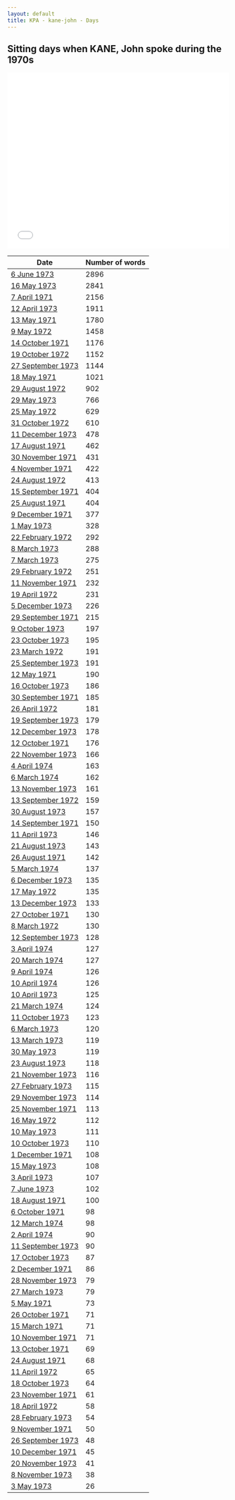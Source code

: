 ```yaml
---
layout: default
title: KPA - kane-john - Days
---
```

## Sitting days when KANE, John spoke during the 1970s

<iframe width="100%" height="400" frameborder="0" scrolling="no" src="//plot.ly/~wragge/891.embed"></iframe>

| Date | Number of words |
|--------------|----------------|
|[6 June 1973](https://historichansard.net/senate/1973/19730606_senate_28_s56/)|2896|
|[16 May 1973](https://historichansard.net/senate/1973/19730516_senate_28_s56/)|2841|
|[7 April 1971](https://historichansard.net/senate/1971/19710407_senate_27_s47/)|2156|
|[12 April 1973](https://historichansard.net/senate/1973/19730412_senate_28_s55/)|1911|
|[13 May 1971](https://historichansard.net/senate/1971/19710513_senate_27_s48/)|1780|
|[9 May 1972](https://historichansard.net/senate/1972/19720509_senate_27_s52/)|1458|
|[14 October 1971](https://historichansard.net/senate/1971/19711014_senate_27_s50/)|1176|
|[19 October 1972](https://historichansard.net/senate/1972/19721019_senate_27_s54/)|1152|
|[27 September 1973](https://historichansard.net/senate/1973/19730927_senate_28_s57/)|1144|
|[18 May 1971](https://historichansard.net/senate/1971/19710518_senate_27_s48/)|1021|
|[29 August 1972](https://historichansard.net/senate/1972/19720829_senate_27_s53/)|902|
|[29 May 1973](https://historichansard.net/senate/1973/19730529_senate_28_s56/)|766|
|[25 May 1972](https://historichansard.net/senate/1972/19720525_senate_27_s52/)|629|
|[31 October 1972](https://historichansard.net/senate/1972/19721031_senate_27_s54/)|610|
|[11 December 1973](https://historichansard.net/senate/1973/19731211_senate_28_s58/)|478|
|[17 August 1971](https://historichansard.net/senate/1971/19710817_senate_27_s49/)|462|
|[30 November 1971](https://historichansard.net/senate/1971/19711130_senate_27_s50/)|431|
|[4 November 1971](https://historichansard.net/senate/1971/19711104_senate_27_s50_C1/)|422|
|[24 August 1972](https://historichansard.net/senate/1972/19720824_senate_27_s53/)|413|
|[15 September 1971](https://historichansard.net/senate/1971/19710915_senate_27_s49/)|404|
|[25 August 1971](https://historichansard.net/senate/1971/19710825_senate_27_s49/)|404|
|[9 December 1971](https://historichansard.net/senate/1971/19711209_senate_27_s50/)|377|
|[1 May 1973](https://historichansard.net/senate/1973/19730501_senate_28_s55/)|328|
|[22 February 1972](https://historichansard.net/senate/1972/19720222_senate_27_s51/)|292|
|[8 March 1973](https://historichansard.net/senate/1973/19730308_senate_28_s55/)|288|
|[7 March 1973](https://historichansard.net/senate/1973/19730307_senate_28_s55/)|275|
|[29 February 1972](https://historichansard.net/senate/1972/19720229_senate_27_s51/)|251|
|[11 November 1971](https://historichansard.net/senate/1971/19711111_senate_27_s50/)|232|
|[19 April 1972](https://historichansard.net/senate/1972/19720419_senate_27_s51/)|231|
|[5 December 1973](https://historichansard.net/senate/1973/19731205_senate_28_s58/)|226|
|[29 September 1971](https://historichansard.net/senate/1971/19710929_senate_27_s49/)|215|
|[9 October 1973](https://historichansard.net/senate/1973/19731009_senate_28_s57/)|197|
|[23 October 1973](https://historichansard.net/senate/1973/19731023_senate_28_s57/)|195|
|[23 March 1972](https://historichansard.net/senate/1972/19720323_senate_27_s51/)|191|
|[25 September 1973](https://historichansard.net/senate/1973/19730925_senate_28_s57/)|191|
|[12 May 1971](https://historichansard.net/senate/1971/19710512_senate_27_s48/)|190|
|[16 October 1973](https://historichansard.net/senate/1973/19731016_senate_28_s57/)|186|
|[30 September 1971](https://historichansard.net/senate/1971/19710930_senate_27_s49/)|185|
|[26 April 1972](https://historichansard.net/senate/1972/19720426_senate_27_s52/)|181|
|[19 September 1973](https://historichansard.net/senate/1973/19730919_senate_28_s57/)|179|
|[12 December 1973](https://historichansard.net/senate/1973/19731212_senate_28_s58/)|178|
|[12 October 1971](https://historichansard.net/senate/1971/19711012_senate_27_s50/)|176|
|[22 November 1973](https://historichansard.net/senate/1973/19731122_senate_28_s58/)|166|
|[4 April 1974](https://historichansard.net/senate/1974/19740404_senate_28_s59/)|163|
|[6 March 1974](https://historichansard.net/senate/1974/19740306_senate_28_s59/)|162|
|[13 November 1973](https://historichansard.net/senate/1973/19731113_senate_28_s58/)|161|
|[13 September 1972](https://historichansard.net/senate/1972/19720913_senate_27_s53/)|159|
|[30 August 1973](https://historichansard.net/senate/1973/19730830_senate_28_s57/)|157|
|[14 September 1971](https://historichansard.net/senate/1971/19710914_senate_27_s49/)|150|
|[11 April 1973](https://historichansard.net/senate/1973/19730411_senate_28_s55/)|146|
|[21 August 1973](https://historichansard.net/senate/1973/19730821_senate_28_s57/)|143|
|[26 August 1971](https://historichansard.net/senate/1971/19710826_senate_27_s49/)|142|
|[5 March 1974](https://historichansard.net/senate/1974/19740305_SENATE_28_S59/)|137|
|[6 December 1973](https://historichansard.net/senate/1973/19731206_senate_28_s58/)|135|
|[17 May 1972](https://historichansard.net/senate/1972/19720517_senate_27_s52/)|135|
|[13 December 1973](https://historichansard.net/senate/1973/19731213_senate_28_s58/)|133|
|[27 October 1971](https://historichansard.net/senate/1971/19711027_senate_27_s50/)|130|
|[8 March 1972](https://historichansard.net/senate/1972/19720308_senate_27_s51/)|130|
|[12 September 1973](https://historichansard.net/senate/1973/19730912_senate_28_s57/)|128|
|[3 April 1974](https://historichansard.net/senate/1974/19740403_senate_28_s59/)|127|
|[20 March 1974](https://historichansard.net/senate/1974/19740320_senate_28_s59/)|127|
|[9 April 1974](https://historichansard.net/senate/1974/19740409_senate_28_s59/)|126|
|[10 April 1974](https://historichansard.net/senate/1974/19740410_senate_28_s59/)|126|
|[10 April 1973](https://historichansard.net/senate/1973/19730410_senate_28_s55/)|125|
|[21 March 1974](https://historichansard.net/senate/1974/19740321_senate_28_s59/)|124|
|[11 October 1973](https://historichansard.net/senate/1973/19731011_senate_28_s57/)|123|
|[6 March 1973](https://historichansard.net/senate/1973/19730306_senate_28_s55/)|120|
|[13 March 1973](https://historichansard.net/senate/1973/19730313_senate_28_s55/)|119|
|[30 May 1973](https://historichansard.net/senate/1973/19730530_senate_28_s56/)|119|
|[23 August 1973](https://historichansard.net/senate/1973/19730823_senate_28_s57/)|118|
|[21 November 1973](https://historichansard.net/senate/1973/19731121_senate_28_s58/)|116|
|[27 February 1973](https://historichansard.net/senate/1973/19730227_senate_28_s55/)|115|
|[29 November 1973](https://historichansard.net/senate/1973/19731129_senate_28_s58/)|114|
|[25 November 1971](https://historichansard.net/senate/1971/19711125_senate_27_s50/)|113|
|[16 May 1972](https://historichansard.net/senate/1972/19720516_senate_27_s52/)|112|
|[10 May 1973](https://historichansard.net/senate/1973/19730510_senate_28_s56/)|111|
|[10 October 1973](https://historichansard.net/senate/1973/19731010_senate_28_s57/)|110|
|[1 December 1971](https://historichansard.net/senate/1971/19711201_senate_27_s50/)|108|
|[15 May 1973](https://historichansard.net/senate/1973/19730515_senate_28_s56/)|108|
|[3 April 1973](https://historichansard.net/senate/1973/19730403_senate_28_s55/)|107|
|[7 June 1973](https://historichansard.net/senate/1973/19730607_senate_28_s56/)|102|
|[18 August 1971](https://historichansard.net/senate/1971/19710818_senate_27_s49/)|100|
|[6 October 1971](https://historichansard.net/senate/1971/19711006_senate_27_s49/)|98|
|[12 March 1974](https://historichansard.net/senate/1974/19740312_senate_28_s59/)|98|
|[2 April 1974](https://historichansard.net/senate/1974/19740402_senate_28_s59/)|90|
|[11 September 1973](https://historichansard.net/senate/1973/19730911_senate_28_s57/)|90|
|[17 October 1973](https://historichansard.net/senate/1973/19731017_senate_28_s57/)|87|
|[2 December 1971](https://historichansard.net/senate/1971/19711202_senate_27_s50/)|86|
|[28 November 1973](https://historichansard.net/senate/1973/19731128_senate_28_s58/)|79|
|[27 March 1973](https://historichansard.net/senate/1973/19730327_senate_28_s55/)|79|
|[5 May 1971](https://historichansard.net/senate/1971/19710505_senate_27_s48/)|73|
|[26 October 1971](https://historichansard.net/senate/1971/19711026_senate_27_s50/)|71|
|[15 March 1971](https://historichansard.net/senate/1971/19710315_senate_27_s47/)|71|
|[10 November 1971](https://historichansard.net/senate/1971/19711110_senate_27_s50/)|71|
|[13 October 1971](https://historichansard.net/senate/1971/19711013_senate_27_s50/)|69|
|[24 August 1971](https://historichansard.net/senate/1971/19710824_senate_27_s49/)|68|
|[11 April 1972](https://historichansard.net/senate/1972/19720411_senate_27_s51/)|65|
|[18 October 1973](https://historichansard.net/senate/1973/19731018_senate_28_s57/)|64|
|[23 November 1971](https://historichansard.net/senate/1971/19711123_senate_27_s50/)|61|
|[18 April 1972](https://historichansard.net/senate/1972/19720418_senate_27_s51/)|58|
|[28 February 1973](https://historichansard.net/senate/1973/19730228_senate_28_s55/)|54|
|[9 November 1971](https://historichansard.net/senate/1971/19711109_senate_27_s50/)|50|
|[26 September 1973](https://historichansard.net/senate/1973/19730926_senate_28_s57/)|48|
|[10 December 1971](https://historichansard.net/senate/1971/19711210_senate_27_s50/)|45|
|[20 November 1973](https://historichansard.net/senate/1973/19731120_senate_28_s58/)|41|
|[8 November 1973](https://historichansard.net/senate/1973/19731108_senate_28_s58/)|38|
|[3 May 1973](https://historichansard.net/senate/1973/19730503_senate_28_s55/)|26|
